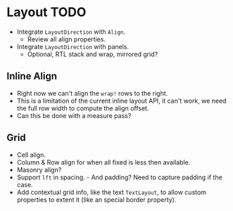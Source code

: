 # Layout TODO

* Integrate `LayoutDirection` with `Align`.
    - Review all align properties.
* Integrate `LayoutDirection` with panels.
    - Optional, RTL stack and wrap, mirrored grid?

## Inline Align

* Right now we can't align the `wrap!` rows to the right.
* This is a limitation of the current inline layout API, it can't work, 
  we need the full row width to compute the align offset.
* Can this be done with a measure pass?

## Grid 

* Cell align.
* Column & Row align for when all fixed is less then available.
* Masonry align?
* Support `lft` in spacing.
        - And padding? Need to capture padding if the case.
* Add contextual grid info, like the text `TextLayout`, to allow custom properties to extent it (like an special border property).